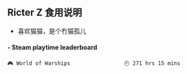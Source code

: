 ## Ricter Z 食用说明
- 喜欢猫猫，是个冇猫孤儿

<!-- steam-box start -->
#### - Steam playtime leaderboard
```text
🎮 World of Warships                 🕘 271 hrs 15 mins
```
<!-- Powered by https://github.com/YouEclipse/steam-box . -->
<!-- steam-box end -->
